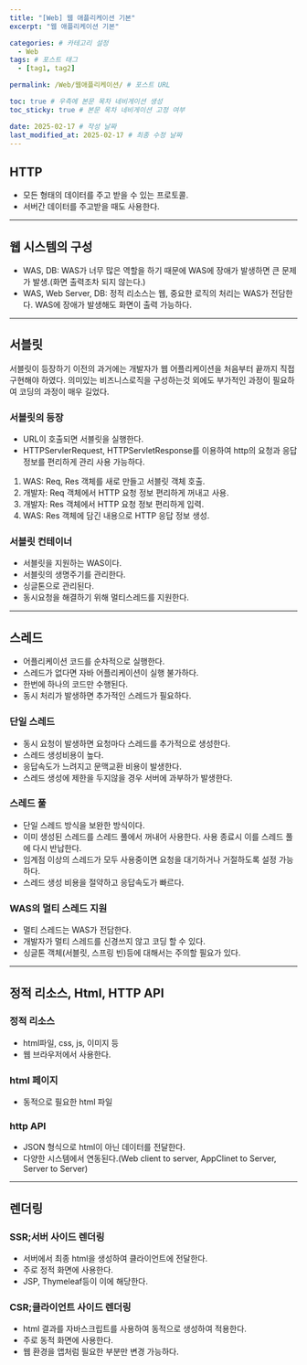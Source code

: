 ```yaml
---
title: "[Web] 웹 애플리케이션 기본"
excerpt: "웹 애플리케이션 기본"

categories: # 카테고리 설정
  - Web
tags: # 포스트 태그
  - [tag1, tag2]

permalink: /Web/웹애플리케이션/ # 포스트 URL

toc: true # 우측에 본문 목차 네비게이션 생성
toc_sticky: true # 본문 목차 네비게이션 고정 여부

date: 2025-02-17 # 작성 날짜
last_modified_at: 2025-02-17 # 최종 수정 날짜
---
```


## HTTP
- 모든 형태의 데이터를 주고 받을 수 있는 프로토콜.
- 서버간 데이터를 주고받을 때도 사용한다.
---

## 웹 시스템의 구성
- WAS, DB: WAS가 너무 많은 역할을 하기 때문에 WAS에 장애가 발생하면 큰 문제가 발생.(화면 출력조차 되지 않는다.)
- WAS, Web Server, DB: 정적 리소스는 웹, 중요한 로직의 처리는 WAS가 전담한다. WAS에 장애가 발생해도 화면이 출력 가능하다.

---

## 서블릿
서블릿이 등장하기 이전의 과거에는 개발자가 웹 어플리케이션을 처음부터 끝까지 직접 구현해야 하였다. 
의미있는 비즈니스로직을 구성하는것 외에도 부가적인 과정이 필요하여 코딩의 과정이 매우 길었다.

### 서블릿의 등장
- URL이 호출되면 서블릿을 실행한다.
- HTTPServlerRequest, HTTPServletResponse를 이용하여 http의 요청과 응답 정보를 편리하게 관리 사용 가능하다.

1. WAS: Req, Res 객체를 새로 만들고 서블릿 객체 호출.
2. 개발자: Req 객체에서 HTTP 요청 정보 편리하게 꺼내고 사용.
3. 개발자: Res 객체에서 HTTP 요청 정보 편리하게 입력.
4. WAS: Res 객체에 담긴 내용으로 HTTP 응답 정보 생성.

### 서블릿 컨테이너
- 서블릿을 지원하는 WAS이다.
- 서블릿의 생명주기를 관리한다.
- 싱글톤으로 관리된다.
- 동시요청을 해결하기 위해 멀티스레드를 지원한다. 

---

## 스레드
- 어플리케이션 코드를 순차적으로 실행한다.
- 스레드가 없다면 자바 어플리케이션이 실행 불가하다.
- 한번에 하나의 코드만 수행된다.
- 동시 처리가 발생하면 추가적인 스레드가 필요하다.

### 단일 스레드
- 동시 요청이 발생하면 요청마다 스레드를 추가적으로 생성한다.
- 스레드 생성비용이 높다.
- 응답속도가 느려지고 문맥교환 비용이 발생한다.
- 스레드 생성에 제한을 두지않을 경우 서버에 과부하가 발생한다.

### 스레드 풀
- 단일 스레드 방식을 보완한 방식이다.
- 이미 생성된 스레드를 스레드 풀에서 꺼내어 사용한다. 사용 종료시 이를 스레드 풀에 다시 반납한다.
- 임계점 이상의 스레드가 모두 사용중이면 요청을 대기하거나 거절하도록 설정 가능하다.
- 스레드 생성 비용을 절약하고 응답속도가 빠르다.

### WAS의 멀티 스레드 지원
- 멀티 스레드는 WAS가 전담한다.
- 개발자가 멀티 스레드를 신경쓰지 않고 코딩 할 수 있다.
- 싱글톤 객체(서블릿, 스프링 빈)등에 대해서는 주의할 필요가 있다.

---

## 정적 리소스, Html, HTTP API

### 정적 리소스
- html파일, css, js, 이미지 등
- 웹 브라우저에서 사용한다.

### html 페이지
- 동적으로 필요한 html 파일

### http API
- JSON 형식으로 html이 아닌 데이터를 전달한다.
- 다양한 시스템에서 연동된다.(Web client to server, AppClinet to Server, Server to Server)

---

## 렌더링

### SSR;서버 사이드 렌더링
- 서버에서 최종 html을 생성하여 클라이언트에 전달한다.
- 주로 정적 화면에 사용한다.
- JSP, Thymeleaf등이 이에 해당한다.

### CSR;클라이언트 사이드 렌더링
- html 결과를 자바스크립트를 사용하여 동적으로 생성하여 적용한다.
- 주로 동적 화면에 사용한다.
- 웹 환경을 앱처럼 필요한 부분만 변경 가능하다.